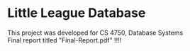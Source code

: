 # Little League Database 
This project was developed for CS 4750, Database Systems                                                                                                       
Final report titled "Final-Report.pdf"  !!!!
